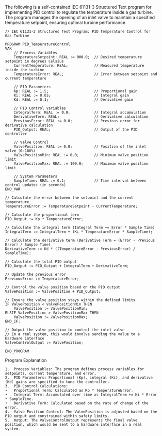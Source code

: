 The following is a self-contained IEC 61131-3 Structured Text program for implementing PID control to regulate the temperature inside a gas turbine. The program manages the opening of an inlet valve to maintain a specified temperature setpoint, ensuring optimal turbine performance.

```
// IEC 61131-3 Structured Text Program: PID Temperature Control for Gas Turbine

PROGRAM PID_TemperatureControl
VAR
    // Process Variables
    TemperatureSetpoint: REAL := 900.0;  // Desired temperature setpoint in degrees Celsius
    CurrentTemperature: REAL;            // Measured temperature inside the turbine
    TemperatureError: REAL;              // Error between setpoint and current temperature

    // PID Parameters
    Kp: REAL := 1.5;                     // Proportional gain
    Ki: REAL := 0.05;                    // Integral gain
    Kd: REAL := 0.1;                     // Derivative gain

    // PID Control Variables
    IntegralTerm: REAL := 0.0;           // Integral accumulation
    DerivativeTerm: REAL;                // Derivative calculation
    PreviousError: REAL := 0.0;          // Previous error for derivative calculation
    PID_Output: REAL;                    // Output of the PID controller

    // Valve Control
    ValvePosition: REAL := 0.0;          // Position of the inlet valve (0-100%)
    ValvePositionMin: REAL := 0.0;       // Minimum valve position limit
    ValvePositionMax: REAL := 100.0;     // Maximum valve position limit

    // System Parameters
    SampleTime: REAL := 0.1;             // Time interval between control updates (in seconds)
END_VAR

// Calculate the error between the setpoint and the current temperature
TemperatureError := TemperatureSetpoint - CurrentTemperature;

// Calculate the proportional term
PID_Output := Kp * TemperatureError;

// Calculate the integral term (Integral Term += Error * Sample Time)
IntegralTerm := IntegralTerm + (Ki * TemperatureError * SampleTime);

// Calculate the derivative term (Derivative Term = (Error - Previous Error) / Sample Time)
DerivativeTerm := Kd * ((TemperatureError - PreviousError) / SampleTime);

// Calculate the total PID output
PID_Output := PID_Output + IntegralTerm + DerivativeTerm;

// Update the previous error
PreviousError := TemperatureError;

// Control the valve position based on the PID output
ValvePosition := ValvePosition + PID_Output;

// Ensure the valve position stays within the defined limits
IF ValvePosition < ValvePositionMin THEN
    ValvePosition := ValvePositionMin;
ELSIF ValvePosition > ValvePositionMax THEN
    ValvePosition := ValvePositionMax;
END_IF;

// Output the valve position to control the inlet valve
// In a real system, this would involve sending the value to a hardware interface
ValveControlOutput := ValvePosition;

END_PROGRAM
```

Program Explanation

	1.	Process Variables: The program defines process variables for setpoints, current temperature, and error.
	2.	PID Parameters: Proportional (Kp), integral (Ki), and derivative (Kd) gains are specified to tune the controller.
	3.	PID Control Calculations:
	•	Proportional Term: Calculated as Kp * TemperatureError.
	•	Integral Term: Accumulated over time as IntegralTerm += Ki * Error * SampleTime.
	•	Derivative Term: Calculated based on the rate of change of the error.
	4.	Valve Position Control: The ValvePosition is adjusted based on the PID output and constrained within safety limits.
	5.	Output: The ValveControlOutput represents the final valve position, which would be sent to a hardware interface in a real system.
